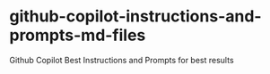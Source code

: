 # github-copilot-instructions-and-prompts-md-files
Github Copilot Best Instructions and Prompts for best results
